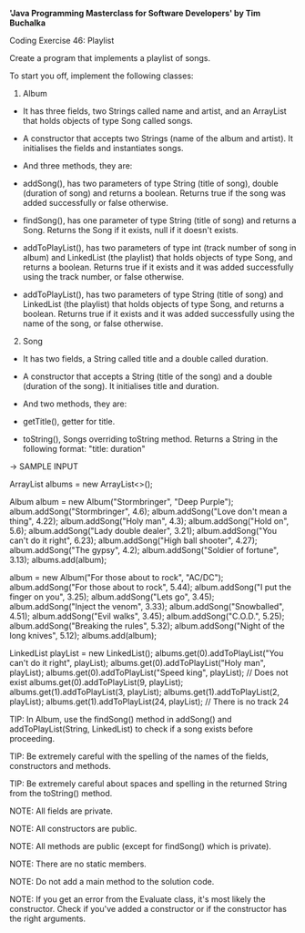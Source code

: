 **'Java Programming Masterclass for Software Developers' by Tim Buchalka**

Coding Exercise 46: Playlist


Create a program that implements a playlist of songs.

To start you off, implement the following classes:

1. Album

- It has three fields, two Strings called name and artist, and an ArrayList that holds objects of type Song called songs.

- A constructor that accepts two Strings (name of the album and artist). It initialises the fields and instantiates songs.

- And three methods, they are:

- addSong(), has two parameters of type String (title of song), double (duration of song) and returns a boolean. Returns true if the song was added successfully or false otherwise.

- findSong(), has one parameter of type String (title of song) and returns a Song. Returns the Song if it exists, null if it doesn't exists.

- addToPlayList(), has two parameters of type int (track number of song in album) and LinkedList (the playlist) that holds objects of type Song, and returns a boolean. Returns true if it exists and it was added successfully using the track number, or false otherwise.

- addToPlayList(), has two parameters of type String (title of song) and LinkedList (the playlist) that holds objects of type Song, and returns a boolean. Returns true if it exists and it was added successfully using the name of the song, or false otherwise.

2. Song

- It has two fields, a String called title and a double called duration.

- A constructor that accepts a String (title of the song) and a double (duration of the song). It initialises title and duration.

- And two methods, they are:

- getTitle(), getter for title.

- toString(), Songs overriding toString method. Returns a String in the following format: "title: duration"

-> SAMPLE INPUT

ArrayList<Album> albums = new ArrayList<>();

Album album = new Album("Stormbringer", "Deep Purple");
album.addSong("Stormbringer", 4.6);
album.addSong("Love don't mean a thing", 4.22);
album.addSong("Holy man", 4.3);
album.addSong("Hold on", 5.6);
album.addSong("Lady double dealer", 3.21);
album.addSong("You can't do it right", 6.23);
album.addSong("High ball shooter", 4.27);
album.addSong("The gypsy", 4.2);
album.addSong("Soldier of fortune", 3.13);
albums.add(album);

album = new Album("For those about to rock", "AC/DC");
album.addSong("For those about to rock", 5.44);
album.addSong("I put the finger on you", 3.25);
album.addSong("Lets go", 3.45);
album.addSong("Inject the venom", 3.33);
album.addSong("Snowballed", 4.51);
album.addSong("Evil walks", 3.45);
album.addSong("C.O.D.", 5.25);
album.addSong("Breaking the rules", 5.32);
album.addSong("Night of the long knives", 5.12);
albums.add(album);

LinkedList<Song> playList = new LinkedList<Song>();
albums.get(0).addToPlayList("You can't do it right", playList);
albums.get(0).addToPlayList("Holy man", playList);
albums.get(0).addToPlayList("Speed king", playList);  // Does not exist
albums.get(0).addToPlayList(9, playList);
albums.get(1).addToPlayList(3, playList);
albums.get(1).addToPlayList(2, playList);
albums.get(1).addToPlayList(24, playList);  // There is no track 24

TIP: In Album, use the findSong() method in addSong() and addToPlayList(String, LinkedList) to check if a song exists before proceeding.

TIP: Be extremely careful with the spelling of the names of the fields, constructors and methods.

TIP: Be extremely careful about spaces and spelling in the returned String from the toString() method.

NOTE: All fields are private.

NOTE: All constructors are public.

NOTE: All methods are public (except for findSong() which is private).

NOTE: There are no static members.

NOTE: Do not add a main method to the solution code.

NOTE: If you get an error from the Evaluate class, it's most likely the constructor. Check if you've added a constructor or if the constructor has the right arguments.